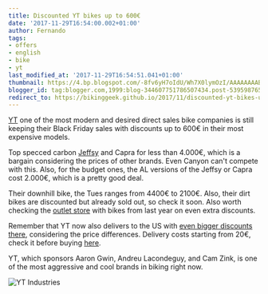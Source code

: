 ```yaml
---
title: Discounted YT bikes up to 600€
date: '2017-11-29T16:54:00.002+01:00'
author: Fernando
tags:
- offers
- english
- bike
- yt
last_modified_at: '2017-11-29T16:54:51.041+01:00'
thumbnail: https://4.bp.blogspot.com/-8fv6yH7oIdU/Wh7X0lymOzI/AAAAAAAABBU/z6o-xH2QrCQYCMn3rpf8cjNG92-pvPglgCLcBGAs/s72-c/YT%2BIndustries%2B-%2BMozilla%2BFirefox.jpg
blogger_id: tag:blogger.com,1999:blog-344607751786507434.post-5395987653642154333
redirect_to: https://bikinggeek.github.io/2017/11/discounted-yt-bikes-up-to-600.html
---
```


[YT](https://www.yt-industries.com/en/) one of the most modern and desired direct sales bike companies is still keeping their Black Friday sales with discounts up to 600€ in their most expensive models.

Top specced carbon [Jeffsy](/2016/05/yt-jeffsy-review-pros-y-contras-deberia-comprarla.html) and Capra for less than 4.000€, which is a bargain considering the prices of other brands. Even Canyon can't compete with this. Also, for the budget ones, the AL versions of the Jeffsy or Capra cost 2.000€, which is a pretty good deal.

Their downhill bike, the Tues ranges from 4400€ to 2100€. Also, their dirt bikes are discounted but already sold out, so check it soon. Also worth checking the [outlet store](https://www.yt-industries.com/en/products/bike-outlet/) with bikes from last year on even extra discounts.

Remember that YT now also delivers to the US with [even bigger discounts there](https://www.yt-industries.com/en/shipping), considering the price differences. Delivery costs starting from 20€, check it before buying [here](https://www.yt-industries.com/en/shipping).

YT, which sponsors Aaron Gwin, Andreu Lacondeguy, and Cam Zink, is one of the most aggressive and cool brands in biking right now.

![YT Industries](https://4.bp.blogspot.com/-8fv6yH7oIdU/Wh7X0lymOzI/AAAAAAAABBU/z6o-xH2QrCQYCMn3rpf8cjNG92-pvPglgCLcBGAs/s1600/YT%2BIndustries%2B-%2BMozilla%2BFirefox.jpg)
